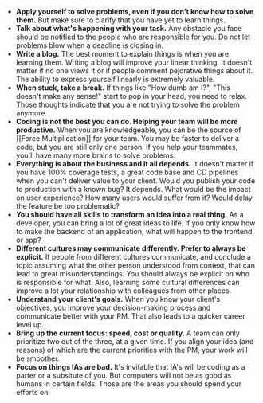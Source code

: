 - **Apply yourself to solve problems, even if you don't know how to solve them.** But make sure to clarify that you have yet to learn things.
- **Talk about what's happening with your task.** Any obstacle you face should be notified to the people who are responsible for you. Do not let problems blow when a deadline is closing in.  
- **Write a blog.** The best moment to explain things is when you are learning them. Writing a blog will improve your linear thinking. It doesn't matter if no one views it or if people comment pejorative things about it. The ability to express yourself linearly is extremely valuable.
- **When stuck, take a break.** If things like "How dumb am I?", "This doesn't make any sense!" start to pop in your head, you need to relax. Those thoughts indicate that you are not trying to solve the problem anymore.
- **Coding is not the best you can do.  Helping your team will be more productive.** When you are knowledgeable, you can be the source of [[Force Multiplication]] for your team. You may be faster to deliver a code, but you are still only one person. If you help your teammates, you'll have many more brains to solve problems.
- **Everything is about the business and it all depends.** It doesn't matter if you have 100% coverage tests, a great code base and CD pipelines when you can't deliver value to your client. Would you publish your code to production with a known bug? It depends. What would be the impact on user experience? How many users would suffer from it? Would delay the feature be too problematic?
- **You should have all skills to transform an idea into a real thing.** As a developer, you can bring a lot of great ideas to life. If you only know how to make the backend of an application, what will happen to the frontend or app?
- **Different cultures may communicate differently. Prefer to always be explicit.** If people from different cultures communicate, and conclude a topic assuming what the other person understood from context, that can lead to great misunderstandings. You should always be explicit on who is responsible for what. Also, learning some cultural differences can improve a lot your relationship with colleagues from other places.
- **Understand your client's goals.** When you know your client's objectives, you improve your decision-making process and communicate better with your PM. That also leads to a quicker career level up.
- **Bring up the current focus: speed, cost or quality.** A team can only prioritize two out of the three, at a given time. If you align your idea (and reasons) of which are the current priorities with the PM, your work will be smoother.
- **Focus on things IAs are bad.** It's invitable that IA's will be coding as a parter or a subsitute of you. But computers will not be as good as humans in certain fields. Those are the areas you should spend your efforts on.
